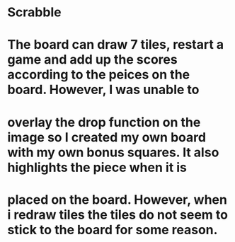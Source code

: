 # Scrabble
# The board can draw 7 tiles, restart a game and add up the scores according to the peices on the board. However, I was unable to 
# overlay the drop function on the image so I created my  own board with my own bonus squares. It also highlights the piece when it is 
# placed on the board. However, when i redraw tiles the tiles do not seem to stick to the board for some reason. 
# 

